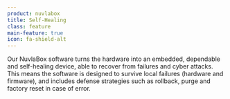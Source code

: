 ```yaml
---
product: nuvlabox
title: Self-Healing
class: feature
main-feature: true
icon: fa-shield-alt
---
```


Our NuvlaBox software turns the hardware into an embedded, dependable and self-healing device, able to recover from failures and cyber attacks.  This means the software is designed to survive local failures (hardware and firmware), and includes defense strategies such as rollback, purge and factory reset in case of error.
